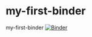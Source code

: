 # my-first-binder
my-first-binder
[![Binder](https://mybinder.org/badge_logo.svg)](https://mybinder.org/v2/gh/fanxiaoyu1984/my-first-binder/HEAD)
